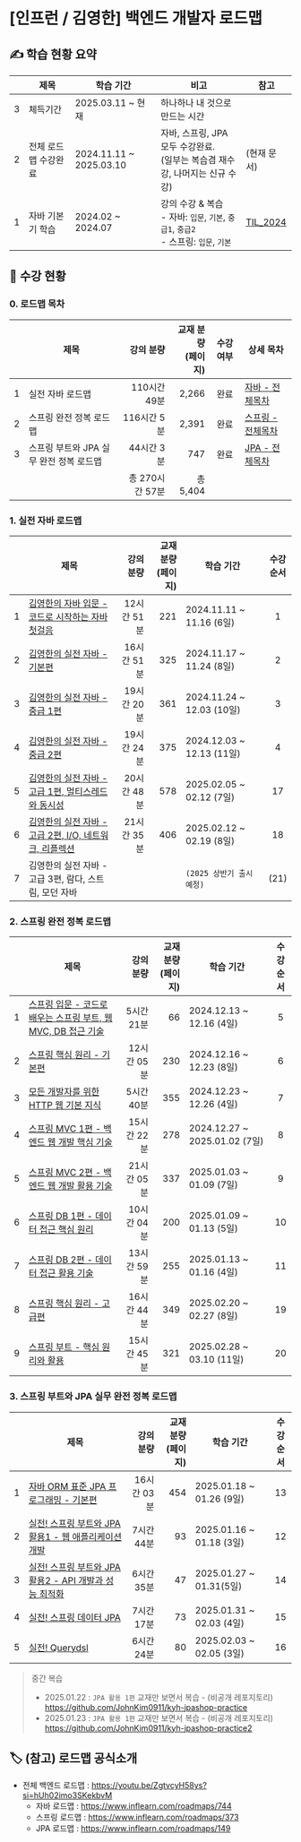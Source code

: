 # [인프런 / 김영한] 백엔드 개발자 로드맵

## ✍️ 학습 현황 요약

|   | 제목          | 학습 기간                   | 비고                                                                  | 참고                                   |
|---|-------------|-------------------------|---------------------------------------------------------------------|--------------------------------------|
| 3 | 체득기간        | 2025.03.11 ~ 현재         | 하나하나 내 것으로 만드는 시간                                                   |                                      |
| 2 | 전체 로드맵 수강완료 | 2024.11.11 ~ 2025.03.10 | 자바, 스프링, JPA 모두 수강완료. <br>(일부는 복습겸 재수강, 나머지는 신규 수강)                 | (현재 문서)                              |
| 1 | 자바 기본기 학습   | 2024.02 ~ 2024.07       | 강의 수강 & 복습 <br> - 자바: `입문`, `기본`, `중급1`, `중급2`<br>- 스프링: `입문`, `기본` | [TIL_2024](../../2024/kyh/README.md) |

## 📅 수강 현황

### 0. 로드맵 목차

|   | 제목                       |       강의 분량 | 교재 분량 <br>(페이지) | 수강 여부 | 상세 목차                             |
|---|--------------------------|------------:|----------------:|:-----:|-----------------------------------|
| 1 | 실전 자바 로드맵                |   110시간 49분 |           2,266 |  완료   | [자바 - 전체목차](01_java/README.md)    |
| 2 | 스프링 완전 정복 로드맵            |    116시간 5분 |           2,391 |  완료   | [스프링 - 전체목차](02_spring/README.md) |
| 3 | 스프링 부트와 JPA 실무 완전 정복 로드맵 |     44시간 3분 |             747 |  완료   | [JPA - 전체목차](03_jpa/README.md)    |
|   |                          | 총 270시간 57분 |         총 5,404 |       |                                   |

### 1. 실전 자바 로드맵

|   | 제목                                                             |        강의 분량 |  교재 분량 <br>(페이지) | 학습 기간                    | 수강<br>순서 |
|---|----------------------------------------------------------------|-------------:|-----------------:|--------------------------|:--------:|
| 1 | [김영한의 자바 입문 - 코드로 시작하는 자바 첫걸음](01_java/java_01_start.md)       |     12시간 51분 |              221 | 2024.11.11 ~ 11.16 (6일)  |    1     |
| 2 | [김영한의 실전 자바 - 기본편](01_java/java_02_basic.md)                   |     16시간 51분 |              325 | 2024.11.17 ~ 11.24 (8일)  |    2     |
| 3 | [김영한의 실전 자바 - 중급 1편](01_java/java_03_mid1.md)                  |     19시간 20분 |              361 | 2024.11.24 ~ 12.03 (10일) |    3     |
| 4 | [김영한의 실전 자바 - 중급 2편](01_java/java_04_mid2.md)                  |     19시간 24분 |              375 | 2024.12.03 ~ 12.13 (11일) |    4     |
| 5 | [김영한의 실전 자바 - 고급 1편, 멀티스레드와 동시성](01_java/java_05_adv1.md)      |     20시간 48분 |              578 | 2025.02.05 ~ 02.12 (7일)  |    17    |
| 6 | [김영한의 실전 자바 - 고급 2편, I/O, 네트워크, 리플렉션](01_java/java_06_adv2.md) |     21시간 35분 |              406 | 2025.02.12 ~ 02.19 (8일)  |    18    |
| 7 | 김영한의 실전 자바 - 고급 3편, 람다, 스트림, 모던 자바                             |              |                  | `(2025 상반기 출시 예정)`       |   (21)   |

### 2. 스프링 완전 정복 로드맵

|   | 제목                                                                       |    강의 분량 | 교재 분량 <br>(페이지) | 학습 기간                        | 수강<br>순서 |
|---|--------------------------------------------------------------------------|---------:|----------------:|------------------------------|:--------:|
| 1 | [스프링 입문 - 코드로 배우는 스프링 부트, 웹 MVC, DB 접근 기술](02_spring/spring_01_start.md) |  5시간 21분 |              66 | 2024.12.13 ~ 12.16 (4일)      |    5     |
| 2 | [스프링 핵심 원리 - 기본편](02_spring/spring_02_basic.md)                          | 12시간 05분 |             230 | 2024.12.16 ~ 12.23 (8일)      |    6     |
| 3 | [모든 개발자를 위한 HTTP 웹 기본 지식](02_spring/spring_03_http.md)                   |  5시간 40분 |             355 | 2024.12.23 ~ 12.26 (4일)      |    7     |
| 4 | [스프링 MVC 1편 - 백엔드 웹 개발 핵심 기술](02_spring/spring_04_mvc1.md)               | 15시간 22분 |             278 | 2024.12.27 ~ 2025.01.02 (7일) |    8     |
| 5 | [스프링 MVC 2편 - 백엔드 웹 개발 활용 기술](02_spring/spring_05_mvc2.md)               | 21시간 05분 |             337 | 2025.01.03 ~ 01.09 (7일)      |    9     |
| 6 | [스프링 DB 1편 - 데이터 접근 핵심 원리](02_spring/spring_06_db1.md)                   | 10시간 04분 |             200 | 2025.01.09 ~ 01.13 (5일)      |    10    |
| 7 | [스프링 DB 2편 - 데이터 접근 활용 기술](02_spring/spring_07_db2.md)                   | 13시간 59분 |             255 | 2025.01.13 ~ 01.16 (4일)      |    11    |
| 8 | [스프링 핵심 원리 - 고급편](02_spring/spring_08_advanced.md)                       | 16시간 44분 |             349 | 2025.02.20 ~ 02.27 (8일)      |    19    |
| 9 | [스프링 부트 - 핵심 원리와 활용](02_spring/spring_09_boot.md)                        | 15시간 45분 |             321 | 2025.02.28 ~ 03.10 (11일)     |    20    |

### 3. 스프링 부트와 JPA 실무 완전 정복 로드맵

|   | 제목                                                                   |    강의 분량 | 교재 분량 <br>(페이지) | 학습 기간                   |  수강<br>순서  |
|---|----------------------------------------------------------------------|---------:|----------------:|-------------------------|:----------:|
| 1 | [자바 ORM 표준 JPA 프로그래밍 - 기본편](03_jpa/jpa_01_basic.md)                  | 16시간 03분 |             454 | 2025.01.18 ~ 01.26 (9일) |     13     |
| 2 | [실전! 스프링 부트와 JPA 활용1 - 웹 애플리케이션 개발](03_jpa/jpa_02_jpashop.md)        |  7시간 44분 |              93 | 2025.01.16 ~ 01.18 (3일) |     12     |
| 3 | [실전! 스프링 부트와 JPA 활용2 - API 개발과 성능 최적화](03_jpa/jpa_03_jpashop_api.md) |  6시간 35분 |              47 | 2025.01.27 ~ 01.31(5일)  |     14     |
| 4 | [실전! 스프링 데이터 JPA](03_jpa/jpa_04_spring_data.md)                      |  7시간 17분 |              73 | 2025.01.31 ~ 02.03 (4일) |     15     |
| 5 | [실전! Querydsl](03_jpa/jpa_05_querydsl.md)                            |  6시간 24분 |              80 | 2025.02.03 ~ 02.05 (3일) |     16     |

> 중간 복습
> - 2025.01.22 : `JPA 활용 1편` 교재만 보면서 복습 - (비공개 레포지토리) https://github.com/JohnKim0911/kyh-jpashop-practice
> - 2025.01.23 : `JPA 활용 1편` 교재만 보면서 복습 - (비공개 레포지토리) https://github.com/JohnKim0911/kyh-jpashop-practice2

## 🏷️ (참고) 로드맵 공식소개

- 전체 백엔드 로드맵 : https://youtu.be/ZgtvcyH58ys?si=hUh02imo3SKekbvM
  - 자바 로드맵 : https://www.inflearn.com/roadmaps/744
  - 스프링 로드맵 : https://www.inflearn.com/roadmaps/373
  - JPA 로드맵 : https://www.inflearn.com/roadmaps/149
